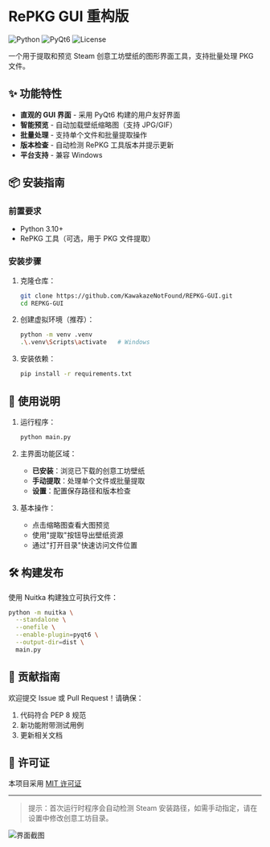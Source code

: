 # RePKG GUI 重构版

![Python](https://img.shields.io/badge/Python-3.10+-blue.svg)
![PyQt6](https://img.shields.io/badge/PyQt6-6.4+-green.svg)
![License](https://img.shields.io/badge/License-MIT-orange.svg)

一个用于提取和预览 Steam 创意工坊壁纸的图形界面工具，支持批量处理 PKG 文件。

## ✨ 功能特性

- **直观的 GUI 界面** - 采用 PyQt6 构建的用户友好界面
- **智能预览** - 自动加载壁纸缩略图（支持 JPG/GIF）
- **批量处理** - 支持单个文件和批量提取操作
- **版本检查** - 自动检测 RePKG 工具版本并提示更新
- **平台支持** - 兼容 Windows

## 📦 安装指南

### 前置要求
- Python 3.10+
- RePKG 工具（可选，用于 PKG 文件提取）

### 安装步骤
1. 克隆仓库：
   ```bash
   git clone https://github.com/KawakazeNotFound/REPKG-GUI.git
   cd REPKG-GUI
   ```

2. 创建虚拟环境（推荐）：
   ```bash
   python -m venv .venv
   .\.venv\Scripts\activate   # Windows
   ```

3. 安装依赖：
   ```bash
   pip install -r requirements.txt
   ```

## 🚀 使用说明

1. 运行程序：
   ```bash
   python main.py
   ```

2. 主界面功能区域：
   - **已安装**：浏览已下载的创意工坊壁纸
   - **手动提取**：处理单个文件或批量提取
   - **设置**：配置保存路径和版本检查

3. 基本操作：
   - 点击缩略图查看大图预览
   - 使用"提取"按钮导出壁纸资源
   - 通过"打开目录"快速访问文件位置

## 🛠 构建发布

使用 Nuitka 构建独立可执行文件：

```bash
python -m nuitka \
  --standalone \
  --onefile \
  --enable-plugin=pyqt6 \
  --output-dir=dist \
  main.py
```

## 🤝 贡献指南

欢迎提交 Issue 或 Pull Request！请确保：
1. 代码符合 PEP 8 规范
2. 新功能附带测试用例
3. 更新相关文档

## 📄 许可证

本项目采用 [MIT 许可证](LICENSE)

---

> 提示：首次运行时程序会自动检测 Steam 安装路径，如需手动指定，请在设置中修改创意工坊目录。

![界面截图](screenshot.png) <!-- 如果有截图可以放在这里 -->
